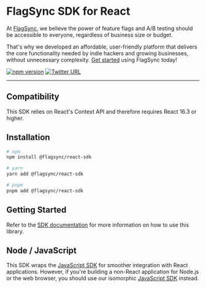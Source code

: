 # FlagSync SDK for React

At [FlagSync](https://www.flagsync.com), we believe the power of feature flags and A/B testing should be accessible to everyone, regardless of business size or budget. 

That's why we developed an affordable, user-friendly platform that delivers the core functionality needed by indie hackers and growing businesses, without unnecessary complexity. [Get started](https://docs.flagsync.com/getting-started/set-up-flagsync) using FlagSync today!

[![npm version](https://badge.fury.io/js/%40flagsync%2Freact-sdk.svg)](https://badge.fury.io/js/%40flagsync%2Freact-sdk)
[![Twitter URL](https://img.shields.io/twitter/url/https/twitter.com/flagsync.svg?style=social&label=Follow%20%40flagsync)](https://twitter.com/flagsync)

---

## Compatibility
This SDK relies on React's Context API and therefore requires React 16.3 or higher.

## Installation

```bash
# npm
npm install @flagsync/react-sdk

# yarn
yarn add @flagsync/react-sdk

# pnpm
pnpm add @flagsync/react-sdk
```

## Getting Started

Refer to the [SDK documentation](https://docs.flagsync.com/sdks/react) for more information on how to use this library.


## Node / JavaScript

This SDK wraps the [JavaScript SDK](https://github.com/flagsync/javascript-client) for smoother integration with React applications. However, if you're building a non-React application for Node.js or the web browser, you should use our isomorphic [JavaScript SDK](https://github.com/flagsync/javascript-client) instead.
